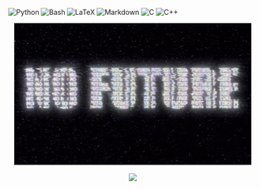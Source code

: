 ![Python](https://img.shields.io/badge/Python-3670A0?style=for-the-badge&logo=python&logoColor=ffffff)
![Bash](https://img.shields.io/badge/Bash-4AAA50?style=for-the-badge&logo=terminal&logoColor=ffffff)
![LaTeX](https://img.shields.io/badge/LaTeX-47A141?style=for-the-badge&logo=latex&logoColor=ffffff)
![Markdown](https://img.shields.io/badge/Markdown-000000?style=for-the-badge&logo=markdown&logoColor=ffffff)
![C](https://img.shields.io/badge/C-0c0752?style=for-the-badge&logo=C&logoColor=ffffff)
![C++](https://img.shields.io/badge/C++-0c0752?style=for-the-badge&logo=Cplusplus&logoColor=ffffff)
<p align="center">
  <img src="giphy/giphy6.gif">
</p>
<p align="center">
  <a href="https://github.com/citizen4505">
    <img src="https://img.shields.io/badge/Visit-Web-orange?style=for-the-badge&logo=linux" />
  </a>
</p>
